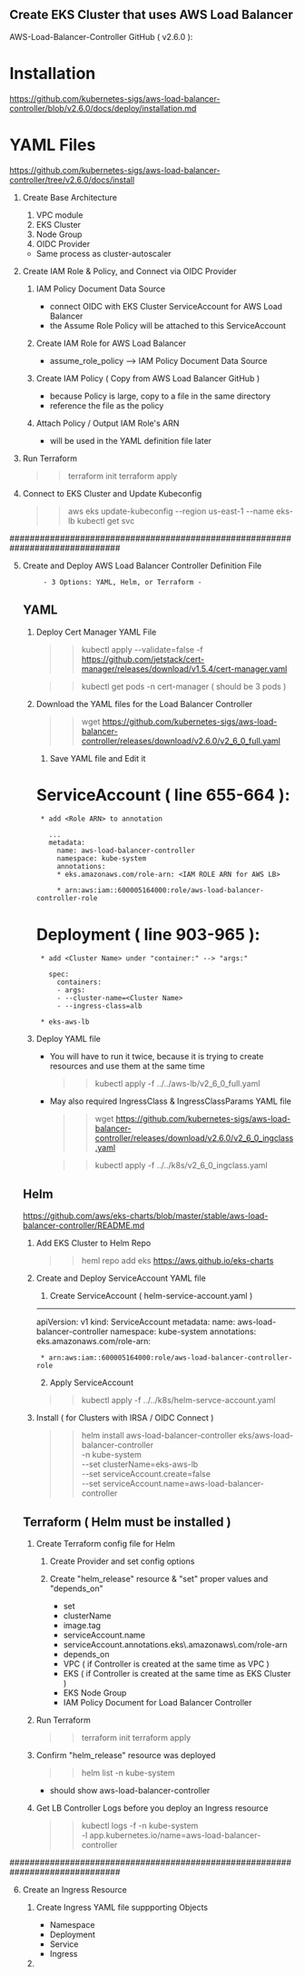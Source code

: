 ##  Create EKS Cluster that uses AWS Load Balancer  ##


AWS-Load-Balancer-Controller GitHub ( v2.6.0 ):

# Installation
https://github.com/kubernetes-sigs/aws-load-balancer-controller/blob/v2.6.0/docs/deploy/installation.md

# YAML Files
https://github.com/kubernetes-sigs/aws-load-balancer-controller/tree/v2.6.0/docs/install


1. Create Base Architecture

    1. VPC module
    2. EKS Cluster
    3. Node Group
    4. OIDC Provider

    * Same process as cluster-autoscaler


2. Create IAM Role & Policy, and Connect via OIDC Provider

    1. IAM Policy Document Data Source

        - connect OIDC with EKS Cluster ServiceAccount for AWS Load Balancer
        * the Assume Role Policy will be attached to this ServiceAccount
    
    2. Create IAM Role for AWS Load Balancer

        - assume_role_policy --> IAM Policy Document Data Source

    3. Create IAM Policy ( Copy from AWS Load Balancer GitHub )

        - because Policy is large, copy to a file in the same directory
        - reference the file as the policy

    4. Attach Policy / Output IAM Role's ARN

        - will be used in the YAML definition file later


3. Run Terraform

    >> terraform init
    >> terraform apply


4. Connect to EKS Cluster and Update Kubeconfig

    >> aws eks update-kubeconfig --region us-east-1 --name eks-lb
    >> kubectl get svc


##############################################################################


5. Create and Deploy AWS Load Balancer Controller Definition File

            - 3 Options: YAML, Helm, or Terraform -


    ##  YAML  ##


    1. Deploy Cert Manager YAML File

        >> kubectl apply --validate=false -f \
            https://github.com/jetstack/cert-manager/releases/download/v1.5.4/cert-manager.yaml

        >> kubectl get pods -n cert-manager 
            ( should be 3 pods )
    

    2. Download the YAML files for the Load Balancer Controller

        >> wget https://github.com/kubernetes-sigs/aws-load-balancer-controller/releases/download/v2.6.0/v2_6_0_full.yaml

        1. Save YAML file and Edit it

          # ServiceAccount ( line 655-664 ): 
            
            * add <Role ARN> to annotation 
              
              ...
              metadata:
                name: aws-load-balancer-controller
                namespace: kube-system
                annotations:
                * eks.amazonaws.com/role-arn: <IAM ROLE ARN for AWS LB>

                * arn:aws:iam::600005164000:role/aws-load-balancer-controller-role
                
          # Deployment ( line 903-965 ):

            * add <Cluster Name> under "container:" --> "args:" 
            
              spec:
                containers:
                - args:
                - --cluster-name=<Cluster Name>
                - --ingress-class=alb
            
            * eks-aws-lb


    3. Deploy YAML file 

        * You will have to run it twice, because it is trying to create resources
          and use them at the same time

          >> kubectl apply -f ../../aws-lb/v2_6_0_full.yaml 

        * May also required IngressClass & IngressClassParams YAML file

          >> wget https://github.com/kubernetes-sigs/aws-load-balancer-controller/releases/download/v2.6.0/v2_6_0_ingclass.yaml

          >> kubectl apply -f ../../k8s/v2_6_0_ingclass.yaml

    
    ##  Helm  ##

    https://github.com/aws/eks-charts/blob/master/stable/aws-load-balancer-controller/README.md


    1. Add EKS Cluster to Helm Repo

        >> heml repo add eks https://aws.github.io/eks-charts

    
    2. Create and Deploy ServiceAccount YAML file

        1. Create ServiceAccount ( helm-service-account.yaml )

          ---
          apiVersion: v1
          kind: ServiceAccount
          metadata:
            name: aws-load-balancer-controller
            namespace: kube-system
            annotations:
              eks.amazonaws.com/role-arn: <IAM Role ARN for AWS LB Controller>

            * arn:aws:iam::600005164000:role/aws-load-balancer-controller-role

        2. Apply ServiceAccount

          >> kubectl apply -f ../../k8s/helm-servce-account.yaml
    
    
    3. Install ( for Clusters with IRSA / OIDC Connect )

        >> helm install aws-load-balancer-controller eks/aws-load-balancer-controller \
            -n kube-system \
            --set clusterName=eks-aws-lb \
            --set serviceAccount.create=false \
            --set serviceAccount.name=aws-load-balancer-controller
    

    ##  Terraform ( Helm must be installed )  ##


    1. Create Terraform config file for Helm

        1. Create Provider and set config options
        
        2. Create "helm_release" resource & "set" proper values and "depends_on"

            * set
            - clusterName
            - image.tag
            - serviceAccount.name
            - serviceAccount.annotations.eks\\.amazonaws\\.com/role-arn

            * depends_on
            - VPC                   ( if Controller is created at the same time as VPC )
            - EKS               ( if Controller is created at the same time as EKS Cluster )
            - EKS Node Group
            - IAM Policy Document for Load Balancer Controller


    2. Run Terraform

        >> terraform init
        >> terraform apply

    
    3. Confirm "helm_release" resource was deployed

        >> helm list -n kube-system

        * should show aws-load-balancer-controller


    4. Get LB Controller Logs before you deploy an Ingress resource

        >> kubectl logs -f -n kube-system \
            -l app.kubernetes.io/name=aws-load-balancer-controller


##############################################################################


6. Create an Ingress Resource

    1. Create Ingress YAML file suppporting Objects

        - Namespace
        - Deployment
        - Service
        - Ingress

    2. 